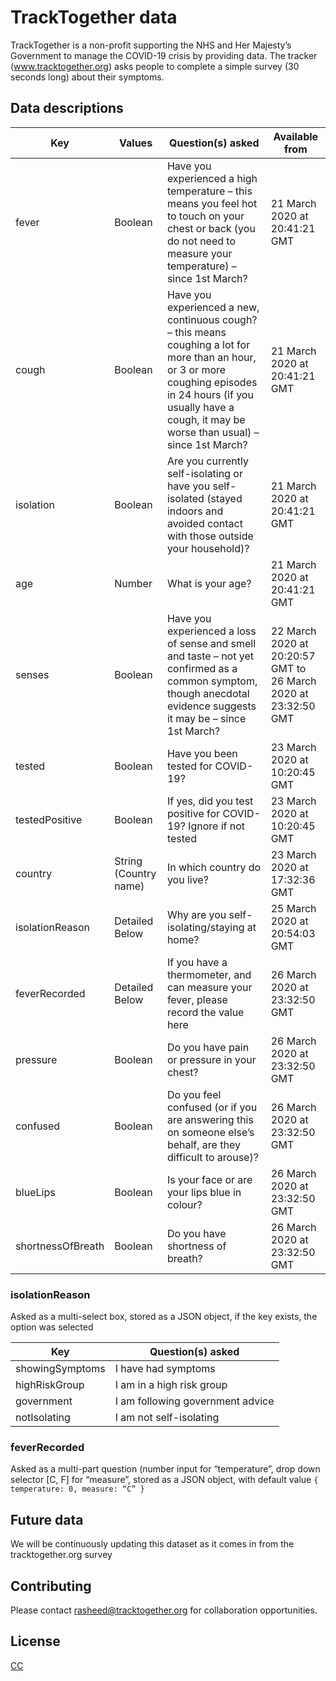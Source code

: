 # TrackTogether data

TrackTogether is a non-profit supporting the NHS and Her Majesty’s Government to manage the COVID-19 crisis by providing data. The tracker (www.tracktogether.org) asks people to complete a simple survey (30 seconds long) about their symptoms.

## Data descriptions

| Key               | Values                | Question(s) asked                                                                                                                                                                                                        | Available from                                                 |
| ----------------- | --------------------- | ------------------------------------------------------------------------------------------------------------------------------------------------------------------------------------------------------------------------ | -------------------------------------------------------------- |
| fever             | Boolean               | Have you experienced a high temperature – this means you feel hot to touch on your chest or back (you do not need to measure your temperature) – since 1st March?                                                        | 21 March 2020 at 20:41:21 GMT                                  |
| cough             | Boolean               | Have you experienced a new, continuous cough? – this means coughing a lot for more than an hour, or 3 or more coughing episodes in 24 hours (if you usually have a cough, it may be worse than usual) – since 1st March? | 21 March 2020 at 20:41:21 GMT                                  |
| isolation         | Boolean               | Are you currently self-isolating or have you self-isolated (stayed indoors and avoided contact with those outside your household)?                                                                                       | 21 March 2020 at 20:41:21 GMT                                  |
| age               | Number                | What is your age?                                                                                                                                                                                                        | 21 March 2020 at 20:41:21 GMT                                  |
| senses            | Boolean               | Have you experienced a loss of sense and smell and taste – not yet confirmed as a common symptom, though anecdotal evidence suggests it may be – since 1st March?                                                        | 22 March 2020 at 20:20:57 GMT to 26 March 2020 at 23:32:50 GMT |
| tested            | Boolean               | Have you been tested for COVID-19?                                                                                                                                                                                       | 23 March 2020 at 10:20:45 GMT                                  |
| testedPositive    | Boolean               | If yes, did you test positive for COVID-19? Ignore if not tested                                                                                                                                                         | 23 March 2020 at 10:20:45 GMT                                  |
| country           | String (Country name) | In which country do you live?                                                                                                                                                                                            | 23 March 2020 at 17:32:36 GMT                                  |
| isolationReason   | Detailed Below        | Why are you self-isolating/staying at home?                                                                                                                                                                              | 25 March 2020 at 20:54:03 GMT                                  |
| feverRecorded     | Detailed Below        | If you have a thermometer, and can measure your fever, please record the value here                                                                                                                                      | 26 March 2020 at 23:32:50 GMT                                  |
| pressure          | Boolean               | Do you have pain or pressure in your chest?                                                                                                                                                                              | 26 March 2020 at 23:32:50 GMT                                  |
| confused          | Boolean               | Do you feel confused (or if you are answering this on someone else’s behalf, are they difficult to arouse)?                                                                                                              | 26 March 2020 at 23:32:50 GMT                                  |
| blueLips          | Boolean               | Is your face or are your lips blue in colour?                                                                                                                                                                            | 26 March 2020 at 23:32:50 GMT                                  |
| shortnessOfBreath | Boolean               | Do you have shortness of breath?                                                                                                                                                                                         | 26 March 2020 at 23:32:50 GMT                                  |

### isolationReason

Asked as a multi-select box, stored as a JSON object, if the key exists, the option was selected

| Key             | Question(s) asked                |
| --------------- | -------------------------------- |
| showingSymptoms | I have had symptoms              |
| highRiskGroup   | I am in a high risk group        |
| government      | I am following government advice |
| notIsolating    | I am not self-isolating          |

### feverRecorded

Asked as a multi-part question (number input for “temperature”, drop down selector [C, F] for “measure”, stored as a JSON object, with default value `{ temperature: 0, measure: “C” }`

## Future data

We will be continuously updating this dataset as it comes in from the tracktogether.org survey

## Contributing

Please contact rasheed@tracktogether.org for collaboration opportunities.

## License

[CC](https://choosealicense.com/licenses/cc0-1.0/)
